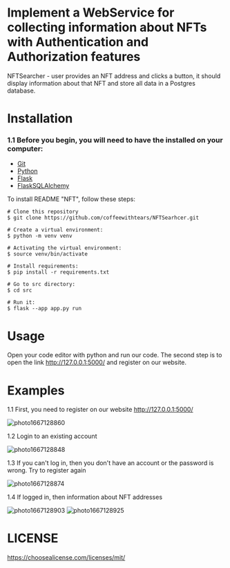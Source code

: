 #  Implement a WebService for collecting information about NFTs with Authentication and Authorization features
NFTSearcher - user provides an NFT address and clicks a button, it should display information about that NFT and store all data in a Postgres database.

# Installation
### 1.1 Before you begin, you will need to have the installed on your computer:

+ [Git](https://git-scm.com/)
+ [Python](https://www.python.org/)
+ [Flask](https://palletsprojects.com/p/flask/)
+ [FlaskSQLAlchemy](https://flask-sqlalchemy.palletsprojects.com/en/3.0.x/)

To install README "NFT", follow these steps:
```
# Clone this repository
$ git clone https://github.com/coffeewithtears/NFTSearhcer.git

# Create a virtual environment:
$ python -m venv venv

# Activating the virtual environment:
$ source venv/bin/activate

# Install requirements:
$ pip install -r requirements.txt 

# Go to src directory:
$ cd src

# Run it:
$ flask --app app.py run
```
# Usage
Open your code editor with python and run our code.
The second step is to open the link http://127.0.0.1:5000/  and register on our website.

# Examples

1.1 First, you need to register on our website http://127.0.0.1:5000/

![photo1667128860](https://user-images.githubusercontent.com/91626983/198875948-02bcbe3a-b27a-4805-89db-8437d0d2e080.jpeg)

1.2 Login to an existing account 

![photo1667128848](https://user-images.githubusercontent.com/91626983/198875951-9e679da6-036c-4f7a-be6f-206b33057b09.jpeg)

1.3 If you can't log in, then you don't have an account or the password is wrong. 
Try to register again

![photo1667128874](https://user-images.githubusercontent.com/91626983/198875957-cdcc404f-0abb-4f84-abeb-24433de45b8b.jpeg)

1.4 If logged in, then information about NFT addresses

![photo1667128903](https://user-images.githubusercontent.com/91626983/198875955-b57140e3-7754-4553-b7b4-d9e4a2327060.jpeg)
![photo1667128925](https://user-images.githubusercontent.com/91626983/198875953-f0b3a57c-9290-4ac0-8ccc-cf5b99d940ed.jpeg)

# LICENSE

https://choosealicense.com/licenses/mit/
